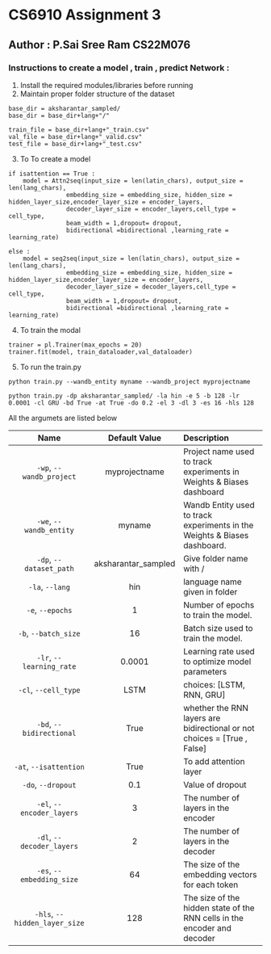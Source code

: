 # CS6910 Assignment 3
## Author : P.Sai Sree Ram CS22M076
### Instructions to create a model , train , predict Network :
1. Install the required modules/libraries before running
2. Maintain proper folder structure of the dataset
```
base_dir = aksharantar_sampled/
base_dir = base_dir+lang+"/" 

train_file = base_dir+lang+"_train.csv"
val_file = base_dir+lang+"_valid.csv"
test_file = base_dir+lang+"_test.csv"

```
3. To To create a model 
```
if isattention == True :
    model = Attn2seq(input_size = len(latin_chars), output_size = len(lang_chars),
                embedding_size = embedding_size, hidden_size = hidden_layer_size,encoder_layer_size = encoder_layers,
                decoder_layer_size = encoder_layers,cell_type = cell_type,
                beam_width = 1,dropout= dropout,
                bidirectional =bidirectional ,learning_rate = learning_rate)

else :
    model = seq2seq(input_size = len(latin_chars), output_size = len(lang_chars),
                embedding_size = embedding_size, hidden_size = hidden_layer_size,encoder_layer_size = encoder_layers,
                decoder_layer_size = decoder_layers,cell_type = cell_type,
                beam_width = 1,dropout= dropout,
                bidirectional =bidirectional ,learning_rate = learning_rate)

```
4. To train the modal
```
trainer = pl.Trainer(max_epochs = 20)
trainer.fit(model, train_dataloader,val_dataloader)

```

5. To run the train.py
 ```
python train.py --wandb_entity myname --wandb_project myprojectname

python train.py -dp aksharantar_sampled/ -la hin -e 5 -b 128 -lr 0.0001 -cl GRU -bd True -at True -do 0.2 -el 3 -dl 3 -es 16 -hls 128
 ```
All the argumets are listed below 

| Name | Default Value | Description |
| :---: | :----------: | :--------|
| `-wp`, `--wandb_project` | myprojectname | Project name used to track experiments in Weights & Biases dashboard |
| `-we`, `--wandb_entity` | myname | Wandb Entity used to track experiments in the Weights & Biases dashboard. |
| `-dp`, `--dataset_path` | aksharantar_sampled | Give folder name with / |
| `-la`, `--lang` | hin | language name given in folder  |
| `-e`, `--epochs` | 1 | Number of epochs to train the model. |
| `-b`, `--batch_size` | 16 | Batch size used to train the model. |
| `-lr`, `--learning_rate` | 0.0001 | Learning rate used to optimize model parameters |
| `-cl`, `--cell_type`| LSTM | choices: [LSTM, RNN, GRU] |
| `-bd`, `--bidirectional` | True |  whether the RNN layers are bidirectional or not choices = [True , False] |
| `-at`, `--isattention` | True | To add attention layer |
| `-do`, `--dropout` | 0.1 | Value of dropout |
| `-el`, `--encoder_layers` | 3 | The number of layers in the encoder |
| `-dl`, `--decoder_layers` | 2 | The number of layers in the decoder |
| `-es`, `--embedding_size` | 64 | The size of the embedding vectors for each token |
| `-hls`, `--hidden_layer_size` | 128 | The size of the hidden state of the RNN cells in the encoder and decoder |


